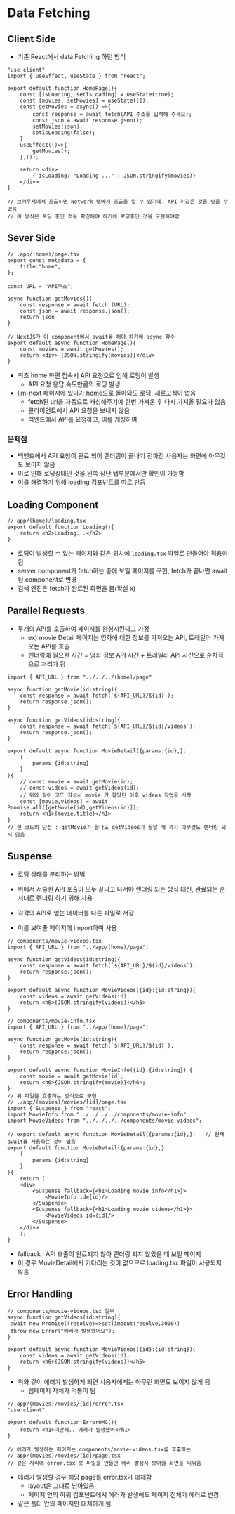 # Data Fetching

## Client Side

- 기존 React에서 data Fetching 하던 방식

```tsx
"use client"
import { useEffect, useState } from "react";

export default function HomePage(){
    const [isLoading, setIsLoading] = useState(true);
    const [movies, setMovies] = useState([]);
    const getMovies = async() =>{
        const response = await fetch(API 주소를 입력해 주세요);
        const json = await response.json();
        setMovies(json);
        setIsLoading(false);
    }
    useEffect(()=>{
        getMovies();
    },[]);

    return <div>
        { isLoading? "Loading ..." : JSON.stringify(movies)}
    </div>
}

// 브라우저에서 호출하면 Network 탭에서 호출을 알 수 있기에, API 키같은 것을 넣을 수 없음
// 이 방식은 로딩 중인 것을 확인해야 하기에 로딩중인 것을 구현해야함
```

## Sever Side

```tsx
// .app/(home)/page.tsx
export const metadata = {
    title:"home",
};

const URL = "API주소";

async function getMovies(){
    const response = await fetch (URL);
    const json = await response.json();
    return json
}

// NextJS가 이 component에서 await를 해야 하기에 async 함수
export default async function HomePage(){
    const movies = await getMovies();
    return <div> {JSON.stringify(movies)}</div>
}
```

- 최초 home 화면 접속시 API 요청으로 인해 로딩이 발생
  - API 요청 응답 속도만큼의 로딩 발생
- ljm-next 페이지에 있다가 home으로 돌아와도 로딩, 새로고침이 없음
  - fetch된 url을 자동으로 캐싱해주기에 한번 가져온 후 다시 가져올 필요가 없음
  - 클라이언트에서 API 요청을 보내지 않음
  - 백엔드에서 API를 요청하고, 이를 캐싱하여

 ### 문제점

- 백엔드에서 API 요청이 완료 되어 렌더링이 끝나기 전까진 사용자는 화면에 아무것도 보이지 않음
- 이로 인해 로딩상태인 것을 왼쪽 상단 탭부분에서만 확인이 가능함
- 이를 해결하기 위해 loading 컴포넌트를 따로 만듬

## Loading Component

```tsx
// app/(home)/loading.tsx
export default function Loading(){
    return <h2>Loading...</h2>
}
```

- 로딩이 발생할 수 있는 페이지와 같은 위치에 `loading.tsx` 파일로 만들어야 적용이 됨
- server component가 fetch하는 중에 보일 페이지를 구현, fetch가 끝나면 await 된 component로 변경
- 검색 엔진은 fetch가 완료된 화면을 봄(확실 x)

## Parallel Requests

- 두개의 API를 호출하여 페이지를 완성시킨다고 가정
  - ex) movie Detail 페이지는 영화에 대한 정보를 가져오는 API, 트레일러 가져오는 API를  호출
  - 렌더링에 필요한 시간 = 영화 정보 API 시간 + 트레일러 API 시간으로 순차적으로 처리가 됨

```tsx
import { API_URL } from "../../../(home)/page"

async function getMovie(id:string){
    const response = await fetch(`${API_URL}/${id}`);
    return response.json();
}

async function getVideos(id:string){
    const response = await fetch(`${API_URL}/${id}/videos`);
    return response.json();
}

export default async function MovieDetail({params:{id},}:
    {
        params:{id:string}
    }
){
    // const movie = await getMovie(id); 
    // const videos = await getVideos(id);
    // 위와 같이 코드 작성시 movie 가 할당된 이후 videos 작업을 시작
    const [movie,videos] = await Promise.all([getMovie(id),getVideos(id)]);
    return <h1>{movie.title}</h1>
}
// 현 코드의 단점 : getMovie가 끝나도 getVideos가 끝날 때 까지 아무것도 렌더링 되지 않음
```

## Suspense

- 로딩 상태를 분리하는 방법

- 위에서 서술한 API 호출이 모두 끝나고 나서야 렌더링 되는 방식 대신, 완료되는 순서대로 렌더링 하기 위해 사용
- 각각의 API로 얻는 데이터를 다른 파일로 저장
- 이를 보여줄 페이지에 import하여 사용

```tsx
// components/movie-videos.tsx
import { API_URL } from "../app/(home)/page";

async function getVideos(id:string){
    const response = await fetch(`${API_URL}/${id}/videos`);
    return response.json();
}

export default async function MovieVideos({id}:{id:string}){
    const videos = await getVideos(id);
    return <h6>{JSON.stringify(videos)}</h6>
}

// components/movie-info.tsx
import { API_URL } from "../app/(home)/page";

async function getMovie(id:string){
    const response = await fetch(`${API_URL}/${id}`);
    return response.json();
}

export default async function MovieInfo({id}:{id:string}) {
    const movie = await getMovie(id);
    return <h6>{JSON.stringify(movie)}</h6>;
}
// 위 파일을 호출하는 방식으로 구현
// ./app/(movies)/movies/[id]/page.tsx
import { Suspense } from "react";
import MovieInfo from "../../../../components/movie-info"
import MovieVideos from "../../../../components/movie-videos";

// export default async function MovieDetail({params:{id},}:   // 현재 await를 사용하는 것이 없음
export default function MovieDetail({params:{id},}
    {
        params:{id:string}
    }
){
    return (
    <div>
        <Suspense fallback={<h1>Loading movie info</h1>}>
            <MovieInfo id={id}/>
        </Suspense>
        <Suspense fallback={<h1>Loading movie videos</h1>}>
            <MovieVideos id={id}/>
        </Suspense>
    </div>
    );
}
```

- fallback : API 호출이 완료되지 않아 렌더링 되지 않았을 때 보일 페이지
- 이 경우 MovieDetail에서 기다리는 것이 없으므로 loading.tsx 파일이 사용되지 않음



## Error Handling

```tsx
// components/movie-videos.tsx 일부
async function getVideos(id:string){
 await new Promise((resolve)=>setTimeout(resolve,3000))
 throw new Error("에러가 발생했어요");
}

export default async function MovieVideos({id}:{id:string}){
    const videos = await getVideos(id);
    return <h6>{JSON.stringify(videos)}</h6>
}
```

- 위와 같이 에러가 발생하게 되면 사용자에게는 아무런 화면도 보이지 않게 됨
  - 웹페이지 자체가 먹통이 됨

```tsx
// app/(movies)/movies/[id]/error.tsx
"use client"

export default function ErrorOMG(){
    return <h1>미안해.. 에러가 발생했어</h1>
}

// 에러가 발생하는 페이지는 components/movie-videos.tsx를 호출하는
// app/(movies)/movies/[id]/page.tsx
// 같은 자리에 error.tsx 로 파일을 만들면 에러 발생시 보여줄 화면을 띄워줌
```

- 에러가 발생할 경우 해당 page를 error.tsx가 대체함
  - layout은 그대로 남아있음
  - 페이지 안의 하위 컴포넌트에서 에러가 발생해도 페이지 전체가 에러로 변경
- 같은 폴더 안의 페이지만 대체하게 됨